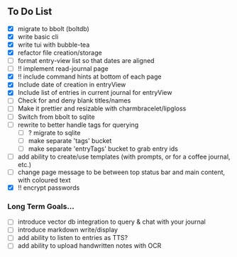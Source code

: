 ## To Do List
- [x] migrate to bbolt (boltdb)
- [x] write basic cli
- [x] write tui with bubble-tea
- [x] refactor file creation/storage
- [ ] format entry-view list so that dates are aligned
- [ ] !! implement read-journal page
- [x] !! include command hints at bottom of each page
- [x] Include date of creation in entryView
- [x] Include list of entries in current journal for entryView
- [ ] Check for and deny blank titles/names
- [ ] Make it prettier and resizable with charmbracelet/lipgloss
- [ ] Switch from bbolt to sqlite
- [ ] rewrite to better handle tags for querying
	- [ ] ? migrate to sqlite
	- [ ] make separate 'tags' bucket
	- [ ] make separate 'entryTags' bucket to grab entry ids
- [ ] add ability to create/use templates (with prompts, or for a coffee journal, etc.)
- [ ] change page message to be between top status bar and main content, with coloured text
- [x] !! encrypt passwords

### Long Term Goals...
- [ ] introduce vector db integration to query & chat with your journal
- [ ] introduce markdown write/display
- [ ] add ability to listen to entries as TTS?
- [ ] add ability to upload handwritten notes with OCR
